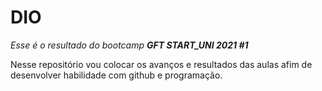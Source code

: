 # DIO

*Esse é o resultado do bootcamp __GFT START_UNI 2021 #1__*

Nesse repositório vou colocar os avanços e resultados das aulas afim 
de desenvolver habilidade com github e programação. 
